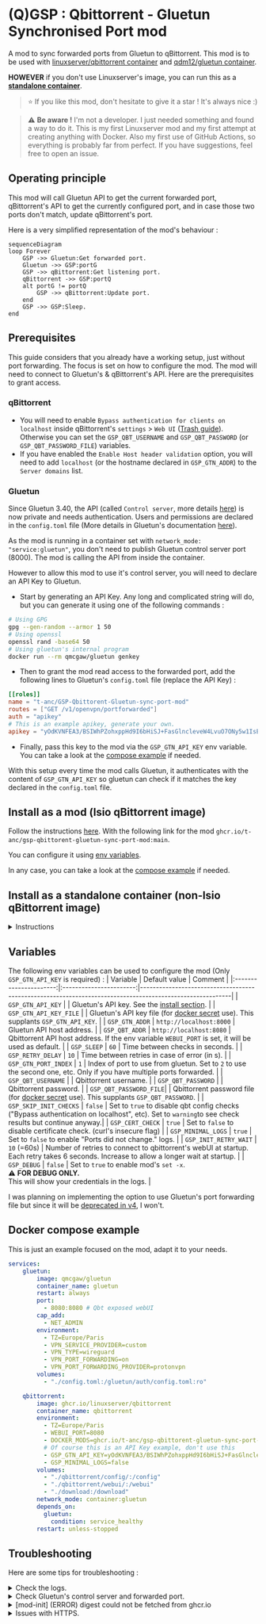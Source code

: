 # (Q)GSP : Qbittorrent - Gluetun Synchronised Port mod
A mod to sync forwarded ports from Gluetun to qBittorrent.
This mod is to be used with [linuxserver/qbittorrent container](https://github.com/linuxserver/docker-qbittorrent) and [qdm12/gluetun container](https://github.com/qdm12/gluetun).

**HOWEVER** if you don't use Linuxserver's image, you can run this as a **[standalone container](#install-as-a-standalone-container)**.

> :star: 
> If you like this mod, don't hesitate to give it a star ! It's always nice :)


> :warning: **Be aware !**
> I'm not a developer. I just needed something and found a way to do it. This is my first Linuxserver mod and my first attempt at creating anything with Docker. Also my first use of GitHub Actions, so everything is probably far from perfect. If you have suggestions, feel free to open an issue.


## Operating principle

This mod will call Gluetun API to get the current forwarded port, qBittorrent's API to get the currently configured port, and in case those two ports don't match, update qBittorrent's port.

Here is a very simplified representation of the mod's behaviour :

```mermaid
sequenceDiagram
loop Forever
    GSP ->> Gluetun:Get forwarded port.
    Gluetun ->> GSP:portG
    GSP ->> qBittorrent:Get listening port.
    qBittorrent ->> GSP:portQ
    alt portG != portQ
        GSP ->> qBittorrent:Update port.
    end
    GSP ->> GSP:Sleep.
end
```

## Prerequisites

This guide considers that you already have a working setup, just without port forwarding. The focus is set on how to configure the mod.
The mod will need to connect to Gluetun's & qBittorrent's API. Here are the prerequisites to grant access.

### qBittorrent

- You will need to enable `Bypass authentication for clients on localhost` inside qBittorrent's `settings` > `Web UI` ([Trash guide](https://trash-guides.info/Downloaders/qBittorrent/Basic-Setup/#authentication)). 
  Otherwise you can set the `GSP_QBT_USERNAME` and `GSP_QBT_PASSWORD` (or `GSP_QBT_PASSWORD_FILE`) variables.
- If you have enabled the `Enable Host header validation` option, you will need to add `localhost` (or the hostname declared in `GSP_GTN_ADDR`) to the `Server domains` list.

### Gluetun

Since Gluetun 3.40, the API (called `Control server`, more details [here](https://github.com/qdm12/gluetun-wiki/blob/main/setup/advanced/control-server.md)) is now private and needs authentication.
Users and permissions are declared in the `config.toml` file (More details in Gluetun's documentation [here](https://github.com/qdm12/gluetun-wiki/blob/main/setup/advanced/control-server.md#authentication)).

As the mod is running in a container set with `network_mode: "service:gluetun"`, you don't need to publish Gluetun control server port (8000). The mod is calling the API from inside the container.

However to allow this mod to use it's control server, you will need to declare an API Key to Gluetun.

 - Start by generating an API Key. Any long and complicated string will do, but you can generate it using one of the following commands : 
```bash
# Using GPG
gpg --gen-random --armor 1 50
# Using openssl
openssl rand -base64 50
# Using gluetun's internal program
docker run --rm qmcgaw/gluetun genkey
```

 - Then to grant the mod read access to the forwarded port, add the following lines to Gluetun's `config.toml` file (replace the API Key) :
```toml
[[roles]]
name = "t-anc/GSP-Qbittorent-Gluetun-sync-port-mod"
routes = ["GET /v1/openvpn/portforwarded"]
auth = "apikey"
# This is an example apikey, generate your own.
apikey = "yOdKVNFEA3/BSIWhPZohxppHd9I6bHiSJ+FasGlncleveW4LvuO7ONy5w1IsEA2Pu6s="
```


- Finally, pass this key to the mod via the `GSP_GTN_API_KEY` env variable. You can take a look at the [compose example](#docker-compose-example) if needed.

With this setup every time the mod calls Gluetun, it authenticates with the content of `GSP_GTN_API_KEY` so gluetun can check if it matches the key declared in the `config.toml` file.

## Install as a mod (lsio qBittorrent image)

Follow the instructions [here](https://docs.linuxserver.io/general/container-customization/#docker-mods).
With the following link for the mod `ghcr.io/t-anc/gsp-qbittorent-gluetun-sync-port-mod:main`.

You can configure it using [env variables](#Variables).

In any case, you can take a look at the [compose example](#docker-compose-example) if needed.

## Install as a standalone container (non-lsio qBittorrent image)
<details>

  <summary>Instructions</summary>

If you don't run qBittorrent with this image : [linuxserver/qbittorrent](https://github.com/linuxserver/docker-qbittorrent), then you need to follow these instructions.

This repo contains only a mod, not a Docker image. To use this mod as a standalone container, we will apply it to a light linuxserver image to act as a base. In this example we will use the `ghcr.io/linuxserver/baseimage-alpine:edge` image as it's only 27Mo and contains every dependencies we need.

Add this to your compose file :

```yml
GSP_qbt_gtn_sync_port:
  image: ghcr.io/linuxserver/baseimage-alpine:edge
  container_name: GSP_qbt_gtn_sync_port
  environment:
      - DOCKER_MODS=ghcr.io/t-anc/gsp-qbittorent-gluetun-sync-port-mod:main
      # Of course this is an API Key example, don't use this
      - GSP_GTN_API_KEY=yOdKVNFEA3/BSIWhPZohxppHd9I6bHiSJ
  network_mode: container:gluetun
  depends_on:
      gluetun:
        condition: service_healthy
```

And that's it ! 

It should work just as expected, and so you can configure it as you want with the [env variables](#Variables).
The only difference should be this small message in the logs during init checks :

```
/config/qBittorrent/qBittorrent.conf not found, can't check the The "Bypass authentication for clients on localhost" setting. Running in standalone mode.
```

**PS :** if you open an issue, please mention that you run in standalone mode.

</details>

## Variables

The following env variables can be used to configure the mod (Only `GSP_GTN_API_KEY` is required) :
|      Variable          |      Default value      | Comment                                                                                                  |
|:----------------------:|:-----------------------:|----------------------------------------------------------------------------------------------------------|
| `GSP_GTN_API_KEY`      |                         | Gluetun's API key. See the [install section](#gluetun).                                                  |
| `GSP_GTN_API_KEY_FILE` |                         | Gluetun's API key file (for [docker secret](https://docs.docker.com/compose/use-secrets/) use). This supplants `GSP_GTN_API_KEY`. |
| `GSP_GTN_ADDR`         | `http://localhost:8000` | Gluetun API host address.                                                                                |
| `GSP_QBT_ADDR`         | `http://localhost:8080` | Qbittorrent API host address. If the env variable `WEBUI_PORT` is set, it will be used as default.       |
| `GSP_SLEEP`            |           `60`          | Time between checks in seconds.                                                                          |
| `GSP_RETRY_DELAY`      |           `10`          | Time between retries in case of error (in s).                                                            |
| `GSP_GTN_PORT_INDEX`   |           `1`           | Index of port to use from gluetun. Set to `2` to use the second one, etc. Only if you have multiple ports forwarded.          |
| `GSP_QBT_USERNAME`     |                         | Qbittorrent username.                                                                                    |
| `GSP_QBT_PASSWORD`     |                         | Qbittorrent password.                                                                                    |
| `GSP_QBT_PASSWORD_FILE`|                         | Qbittorrent password file (for [docker secret](https://docs.docker.com/compose/use-secrets/) use). This supplants `GSP_QBT_PASSWORD`. |
| `GSP_SKIP_INIT_CHECKS` |         `false`         | Set to `true` to disable qbt config checks ("Bypass authentication on localhost", etc). Set to `warning`to see check results but continue anyway.|
| `GSP_CERT_CHECK`       |         `true`          | Set to `false` to disable certificate check. (curl's insecure flag)                                      |
| `GSP_MINIMAL_LOGS`     |         `true`          | Set to `false` to enable "Ports did not change." logs.                                                   |
| `GSP_INIT_RETRY_WAIT`  |      `10` (=60s)        | Number of retries to connect to qbittorrent's webUI at startup. Each retry takes 6 seconds. Increase to allow a longer wait at startup.          |
| `GSP_DEBUG`            |         `false`         | Set to `true` to enable mod's `set -x`.<br>:warning: **FOR DEBUG ONLY.**<br>This will show your credentials in the logs.                |

I was planning on implementing the option to use Gluetun's port forwarding file but since it will be [deprecated in v4](https://github.com/qdm12/gluetun-wiki/blob/main/setup/advanced/vpn-port-forwarding.md#native-integrations), I won't.

## Docker compose example
This is just an example focused on the mod, adapt it to your needs.


```yaml
services:
    gluetun:
        image: qmcgaw/gluetun
        container_name: gluetun
        restart: always
        port:
          - 8080:8080 # Qbt exposed webUI
        cap_add:
          - NET_ADMIN
        environment:
          - TZ=Europe/Paris
          - VPN_SERVICE_PROVIDER=custom
          - VPN_TYPE=wireguard
          - VPN_PORT_FORWARDING=on
          - VPN_PORT_FORWARDING_PROVIDER=protonvpn
        volumes:
          - "./config.toml:/gluetun/auth/config.toml:ro"

    qbittorrent:
        image: ghcr.io/linuxserver/qbittorrent
        container_name: qbittorrent
        environment:
          - TZ=Europe/Paris
          - WEBUI_PORT=8080
          - DOCKER_MODS=ghcr.io/t-anc/gsp-qbittorent-gluetun-sync-port-mod:main
          # Of course this is an API Key example, don't use this
          - GSP_GTN_API_KEY=yOdKVNFEA3/BSIWhPZohxppHd9I6bHiSJ+FasGlncleveW4LvuO7ONy5w1IsEA2Pu6s=
          - GSP_MINIMAL_LOGS=false
        volumes:
          - "./qbittorrent/config/:/config"
          - "./qbittorrent/webui/:/webui"
          - "./download:/download"
        network_mode: container:gluetun
        depends_on:
          gluetun:
            condition: service_healthy
        restart: unless-stopped
```

## Troubleshooting

Here are some tips for troubleshooting :

<details>

  <summary>Check the logs.</summary>

The mod's logs are visible in the container's log : 
```bash
docker logs -f qbittorrent
```

It's also possible to look at Gluetun's log :

```bash
docker logs -f gluetun
```

  <details>

  <summary>Qbittorrent docker logs.</summary>

```log
[mod-init] Running Docker Modification Logic
[mod-init] Adding t-anc/gsp-qbittorent-gluetun-sync-port-mod:main to container
[mod-init] Downloading t-anc/gsp-qbittorent-gluetun-sync-port-mod:main from ghcr.io
[mod-init] Installing t-anc/gsp-qbittorent-gluetun-sync-port-mod:main
[mod-init] t-anc/gsp-qbittorent-gluetun-sync-port-mod:main applied to container
[migrations] started
[migrations] no migrations found
usermod: no changes
───────────────────────────────────────

      ██╗     ███████╗██╗ ██████╗
      ██║     ██╔════╝██║██╔═══██╗
      ██║     ███████╗██║██║   ██║
      ██║     ╚════██║██║██║   ██║
      ███████╗███████║██║╚██████╔╝
      ╚══════╝╚══════╝╚═╝ ╚═════╝

   Brought to you by linuxserver.io
───────────────────────────────────────

To support LSIO projects visit:
https://www.linuxserver.io/donate/

───────────────────────────────────────
GID/UID
───────────────────────────────────────

User UID:    1000
User GID:    1000
───────────────────────────────────────

[custom-init] No custom files found, skipping...
+---------------------------------------------------------+
|           Gluetun sync port (GSP) mod loaded            |
+---------------------------------------------------------+
|  Qbittorrent address : http://localhost:8080            |
|  Gluetun address     : http://localhost:8000            |
|  GTN port index      : 1                                |
+---------------------------------------------------------+

04/10/24 01:03:49 [GSP] - Waiting for Qbittorrent WebUI ...
WebUI will be started shortly after internal preparations. Please wait...

******** Information ********
To control qBittorrent, access the WebUI at: http://localhost:8080

Connection to localhost (::1) 8080 port [tcp/http-alt] succeeded!
[ls.io-init] done.
04/10/24 01:03:55 [GSP] - Init checks passed. Listening for a change.
04/10/24 01:03:55 [GSP] - Ports did not change.
04/10/24 01:04:55 [GSP] - Ports changed :
04/10/24 01:04:55 [GSP] -  - Old : 22684
04/10/24 01:04:55 [GSP] -  - New : 38473
04/10/24 01:04:55 [GSP] - Updating qbittorrent port via API ...
04/10/24 01:04:55 [GSP] - Qbittorrent port successfully updated.
04/10/24 01:05:55 [GSP] - Ports did not change.
```

  </details>

To (*drastically*) increase the log level, you can set the `GSP_DEBUG` var to `true`.

  <details>

  <summary>Gluetun docker logs.</summary>

```log
2024-12-29T14:22:53+01:00 INFO [port forwarding] starting
2024-12-29T14:22:53+01:00 INFO [port forwarding] gateway external IPv4 address is 156.71.163.18
2024-12-29T14:22:53+01:00 INFO [port forwarding] port forwarded is 18008
2024-12-29T14:22:53+01:00 INFO [firewall] setting allowed input port 18008 through interface tun0...
2024-12-29T14:22:53+01:00 INFO [port forwarding] writing port file /tmp/gluetun/forwarded_port
2024-12-29T14:22:58+01:00 INFO [http server] 200 GET /portforwarded wrote 15B to [::1]:55008 in 79.707µs
2024-12-29T14:23:58+01:00 INFO [http server] 200 GET /portforwarded wrote 15B to [::1]:43420 in 112.741µs
2024-12-29T14:24:58+01:00 INFO [http server] 200 GET /portforwarded wrote 15B to [::1]:45958 in 88.972µs
```

Explanation :
 - The lines taggued `[port forwarding]` are internal actions related to ... port forwarding. Those are useful to understand what gluetun is doing.
 - The lines taggued `[http server]` are related to gluetun's API. In the example above, you can see that something (here, the mod) is requesting the `/portforwarded` endpoint, every 60 seconds. This DOES NOT indicate a change of forwarded port, only an external request to `GET` the current one.

  </details>
</details>

<details>

  <summary>Check Gluetun's control server and forwarded port.</summary>

If the log indicates `Error retrieving port from Gluetun API.` then try to get the port manually (replace the container's name and `localhost:8000` if needed) :

```bash
 docker exec gluetun wget -q -O- /dev/tty http://localhost:8000/v1/openvpn/portforwarded
```

and you should get this (with your port number) :
```bash
{"port":34981}
```
or something like this if you have multiple ports (you can use `GSP_GTN_PORT_INDEX`) :
```bash
{"ports":[10550,20550,30550]}
```

> If you get `0` it means gluetun's port forwarding is misconfigured.

If you get `0` or an error, then the issue is from your gluetun's configuration, you can get help [on the wiki](https://github.com/qdm12/gluetun-wiki/blob/main/setup/advanced/vpn-port-forwarding.md) or [open an issue](https://github.com/qdm12/gluetun/issues).

**Note :** even with `openvpn` in the URL, this is also valid for Wireguard.

</details>

 
<details>

  <summary>[mod-init] (ERROR) digest could not be fetched from ghcr.io</summary>


  This is due to the fact that at startup, qBittorrent container does not have internet access. Since the container gets the connection from Gluetun, you have to tell Docker to wait for an established VPN connection before starting qBittorrent.

  To do that, simply add the following to your qBittorrent's `docker-compose.yml` file section (according to the [example](#docker-compose-example)) :

```yaml
  depends_on:
    gluetun:
      condition: service_healthy
```

This is thanks to [Gluetun's healthcheck](https://github.com/qdm12/gluetun-wiki/blob/main/faq/healthcheck.md) being healthy only when the connection is set.

</details>

<details>

  <summary>Issues with HTTPS.</summary>

There are 2 main issues with HTTPS :
 - Your certificate is not trusted by the container (ex : self signed).
 
    To remediate this, you can use the `GSP_CERT_CHECK` variable and set it to `false`. This will use the `insecure` flag for every `curl` request.
 - Your certificate is trusted, but does not contain `localhost` (obviously) and so the connection is refused.
  
    For this one, you can check [Unspec7's guide](https://github.com/t-anc/GSP-Qbittorent-Gluetun-sync-port-mod/issues/14) (Thanks to him).

</details>
